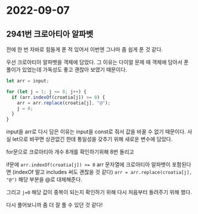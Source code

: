 # 2022-09-07

## 2941번 크로아티아 알파벳

전에 한 번 자바로 힘들게 푼 적 있어서 이번엔 그나마 좀 쉽게 푼 것 같다.

우선 크로아티아 알파벳을 객체에 담았다. 그 이유는 다이얼 문제 때 객체에 담아서 푼 풀이가 있었는데 가독성도 좋고 괜찮아 보였기 때문이다.

```js
let arr = input;

for (let j = 1; j <= 8; j++) {
  if (arr.indexOf(croatia[j]) >= 0) {
    arr = arr.replace(croatia[j], "@");
    j = 0;
  }
}
```

input을 arr로 다시 담은 이유는 input을 const로 줘서 값을 바꿀 수 없기 때문이다. 사실 let으로 바꾸면 상관없긴 한데 통일성을 갖추기 위해 새로운 변수에 담았다.

for문으로 크로아티아 개수 8개를 확인하기위해 8번 돌리고

if문에 `arr.indexOf(croatia[j]) >= 0` arr 문자열에 크로아티아 알파벳이 포함된다면 (indexOf 말고 includes 써도 괜찮을 것 같다) `arr = arr.replace(croatia[j], "@")` 해당 부분을 @로 대체해준다.

그리고 `j=0` 해당 값이 중복이 되는지 확인하기 위해 다시 처음부터 돌려주기 위해 했다.

다시 풀어보니까 좀 더 잘 풀 수 있던 것 같다!
